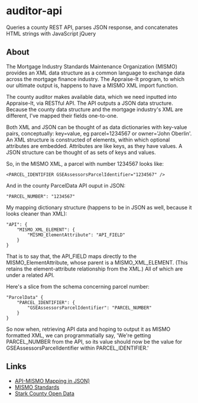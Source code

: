 # auditor-api
Queries a county REST API, parses JSON response, and concatenates HTML strings with JavaScript jQuery

## About
The Mortgage Industry Standards Maintenance Organization (MISMO) provides an XML data structure as a common language to exchange data across the mortgage finance industry. The Appraise-It program, to which our ultimate output is, happens to have a MISMO XML import function.

The county auditor makes available data, which we need inputted into Appraise-It, via RESTful API. The API outputs a JSON data structure. Because the county data structure and the mortgage industry's XML are different, I've mapped their fields one-to-one.

Both XML and JSON can be thought of as data dictionaries with key-value pairs, conceptually: key=value, eg parcel=1234567 or owner='John Oberlin'. An XML structure is constructed of elements, within which optional attributes are embedded. Attributes are like keys, as they have values. A JSON structure can be thought of as sets of keys and values.

So, in the MISMO XML, a parcel with number 1234567 looks like:

```
<PARCEL_IDENTIFIER GSEAssessorsParcelIdentifier="1234567" />
```

And in the county ParcelData API ouput in JSON:

```
"PARCEL_NUMBER": "1234567"
```

My mapping dictionary structure (happens to be in JSON as well, because it looks cleaner than XML):

```
"API": {
	"MISMO_XML_ELEMENT": {
		"MISMO_ElementAttribute": "API_FIELD"
	}
}
```

That is to say that, the API_FIELD maps directly to the MISMO_ElementAttribute, whose parent is a MISMO_XML_ELEMENT. (This retains the element-attribute relationship from the XML.) All of which are under a related API.

Here's a slice from the schema concerning parcel number:

```
"ParcelData" {
	"PARCEL_IDENTIFIER": {
		"GSEAssessorsParcelIdentifier": "PARCEL_NUMBER"
	}
}
```

So now when, retrieving API data and hoping to output it as MISMO formatted XML, we can programmatially say, 'We're getting PARCEL_NUMBER from the API, so its value should now be the value for GSEAssessorsParcelIdentifier within PARCEL_IDENTIFIER.'

## Links
 * [API-MISMO Mapping in JSON)]()
 * [MISMO Standards](http://www.mismo.org/get-started/adopt-the-standards)
 * [Stark County Open Data](http://opendata.starkcountyohio.gov)

